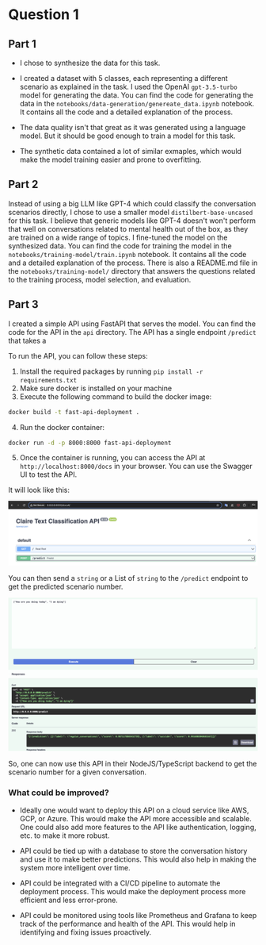 # Question 1

## Part 1
- I chose to synthesize the data for this task. 
- I created a dataset with 5 classes, each representing a different scenario as explained in the task. I used the OpenAI `gpt-3.5-turbo` model for generating the data. You can find the code for generating the data in the `notebooks/data-generation/genereate_data.ipynb` notebook. It contains all the code and a detailed explanation of the process.
- The data quality isn't that great as it was generated using a language model. But it should be good enough to train a model for this task.

- The synthetic data contained a lot of similar exmaples, which would make the model training easier and prone to overfitting.

## Part 2
Instead of using a big LLM like GPT-4 which could classify the conversation scenarios directly, I chose to use a smaller model `distilbert-base-uncased` for this task. I believe that generic models like GPT-4 doesn't won't perform that well on conversations related to mental health out of the box, as they are trained on a wide range of topics.
I fine-tuned the model on the synthesized data. You can find the code for training the model in the `notebooks/training-model/train.ipynb` notebook. It contains all the code and a detailed explanation of the process. There is also a README.md file in the `notebooks/training-model/` directory that answers the questions related to the training process, model selection, and evaluation.

## Part 3
I created a simple API using FastAPI that serves the model. You can find the code for the API in the `api` directory. The API has a single endpoint `/predict` that takes a 

To run the API, you can follow these steps:
1. Install the required packages by running `pip install -r requirements.txt`
2. Make sure docker is installed on your machine
3. Execute the following command to build the docker image:
```bash
docker build -t fast-api-deployment .
```
4. Run the docker container:
```bash
docker run -d -p 8000:8000 fast-api-deployment
```
5. Once the container is running, you can access the API at `http://localhost:8000/docs` in your browser. You can use the Swagger UI to test the API.

It will look like this:

![Swagger UI](image.png)

You can then send a `string` or a List of `string` to the `/predict` endpoint to get the predicted scenario number.

![Alt text](image-1.png)

So, one can now use this API in their NodeJS/TypeScript backend to get the scenario number for a given conversation. 

### What could be improved?

- Ideally one would want to deploy this API on a cloud service like AWS, GCP, or Azure. This would make the API more accessible and scalable. One could also add more features to the API like authentication, logging, etc. to make it more robust. 

- API could be tied up with a database to store the conversation history and use it to make better predictions. This would also help in making the system more intelligent over time.

- API could be integrated with a CI/CD pipeline to automate the deployment process. This would make the deployment process more efficient and less error-prone.

- API could be monitored using tools like Prometheus and Grafana to keep track of the performance and health of the API. This would help in identifying and fixing issues proactively.
